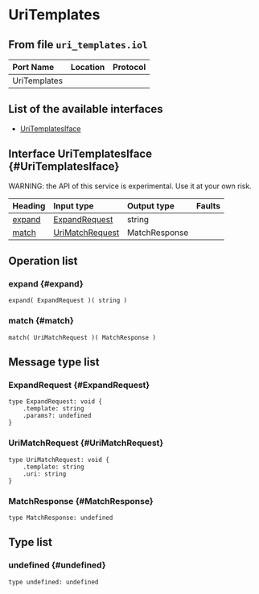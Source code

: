 # UriTemplates

## From file `uri_templates.iol`

| Port Name | Location | Protocol |
| :--- | :--- | :--- |
| UriTemplates |  |  |

## List of the available interfaces

* [UriTemplatesIface](uritemplates.md#UriTemplatesIface)

## Interface UriTemplatesIface {#UriTemplatesIface}

 WARNING: the API of this service is experimental. Use it at your own risk.

| Heading | Input type | Output type | Faults |
| :--- | :--- | :--- | :--- |
| [expand](uritemplates.md#expand) | [ExpandRequest](uritemplates.md#ExpandRequest)  | string  |  |
| [match](uritemplates.md#match) | [UriMatchRequest](uritemplates.md#UriMatchRequest)  | MatchResponse  |  |

## Operation list

### expand {#expand}

```text
expand( ExpandRequest )( string )
```

### match {#match}

```text
match( UriMatchRequest )( MatchResponse )
```

## Message type list

### ExpandRequest {#ExpandRequest}

```text
type ExpandRequest: void { 
    .template: string
    .params?: undefined
}
```

### UriMatchRequest {#UriMatchRequest}

```text
type UriMatchRequest: void { 
    .template: string
    .uri: string
}
```

### MatchResponse {#MatchResponse}

```text
type MatchResponse: undefined
```

## Type list

### undefined {#undefined}

```text
type undefined: undefined
```

